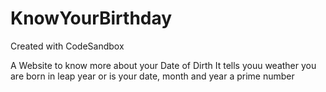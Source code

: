 # KnowYourBirthday

Created with CodeSandbox

A Website to know more about your Date of Dirth
It tells youu weather you are born in leap year or is your date, month and year a prime number
